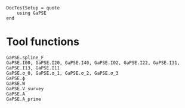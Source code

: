 ```@meta
DocTestSetup = quote
    using GaPSE
end
```

# Tool functions

```@docs
GaPSE.spline_F
GaPSE.I00, GaPSE.I20, GaPSE.I40, GaPSE.I02, GaPSE.I22, GaPSE.I31, GaPSE.I13, GaPSE.I11
GaPSE.σ_0, GaPSE.σ_1, GaPSE.σ_2, GaPSE.σ_3 
GaPSE.ϕ
GaPSE.W
GaPSE.V_survey
GaPSE.A
GaPSE.A_prime
```